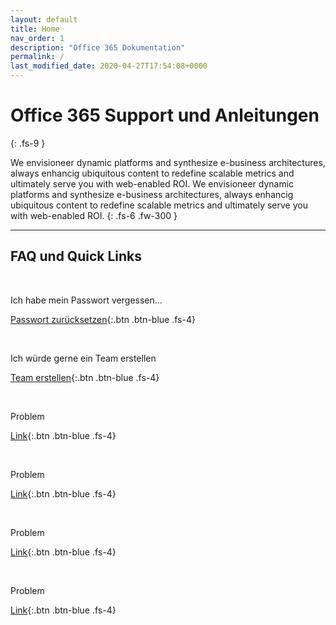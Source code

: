 ```yaml
---
layout: default
title: Home
nav_order: 1
description: "Office 365 Dokumentation"
permalink: /
last_modified_date: 2020-04-27T17:54:08+0000
---
```


# Office 365 Support und Anleitungen
{: .fs-9 }

We envisioneer dynamic platforms and synthesize e-business architectures, always enhancig ubiquitous content to redefine scalable metrics and ultimately serve you with web-enabled ROI. We envisioneer dynamic platforms and synthesize e-business architectures, always enhancig ubiquitous content to redefine scalable metrics and ultimately serve you with web-enabled ROI.
{: .fs-6 .fw-300 }

---

## FAQ und Quick Links

&nbsp;

Ich habe mein Passwort vergessen...

[Passwort zurücksetzen](#getting-started){:.btn .btn-blue .fs-4}

&nbsp;

Ich würde gerne ein Team erstellen

[Team erstellen](#getting-started){:.btn .btn-blue .fs-4}

&nbsp;

Problem

[Link](#getting-started){:.btn .btn-blue .fs-4}

&nbsp;

Problem

[Link](#getting-started){:.btn .btn-blue .fs-4}

&nbsp;

Problem

[Link](#getting-started){:.btn .btn-blue .fs-4}

&nbsp;

Problem

[Link](#getting-started){:.btn .btn-blue .fs-4}